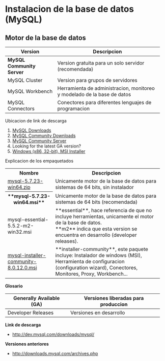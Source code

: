 # Instalacion de la base de datos (MySQL)

## Motor de la base de datos

| Version | Descripcion |
| --- | --- |
| **MySQL Community Server** | Version gratuita para un solo servidor (recomendada) |
| MySQL Cluster | Version para grupos de servidores |
| MySQL Workbench | Herramienta de administracion, monitoreo y modelado de la base de datos |
| MySQL Connectors | Conectores para diferentes lenguajes de programacion |



Ubicacion de link de descarga

1. [MySQL Downloads](https://www.mysql.com/downloads/)
2. [MySQL Community Downloads](https://dev.mysql.com/downloads/)
3. [MySQL Community Server](https://dev.mysql.com/downloads/mysql/)
4. Looking for the latest GA version?
5. [Windows (x86, 32-bit), MSI Installer](https://dev.mysql.com/downloads/windows/installer/5.7.html)

Explicacion de los empaquetados

<table>
 <tr>
  <th>Nombre</th><th>Descripcion</th>
 </tr>
 <tr>
  <td>
<a href="">mysql-5.7.23-win64.zip</a>
</td>
  <td>Unicamente motor de la base de datos para sistemas de 64 bits, sin instalador</td>
 </tr>
 <tr>
  <th>**mysql-5.7.23-win64.msi**</th>
  <td>Unicamente motor de la base de datos para sistemas de 64 bits (recomendada)</td>
 </tr>
 <tr>
  <td>mysql-essential-5.5.2-m2-win32.msi</td>
  <td>**essential**, hace referencia de que no incluye herramientas, unicamente el motor de la base de datos.<br>
  **m2** indica que esta version se encuentra en desarrollo (developer releases).</td>
 </tr>
 <tr>
  <td><a href="https://dev.mysql.com/downloads/windows/installer/">mysql-installer-community-8.0.12.0.msi</a>
  </td>
  <td>**installer-community**, este paquete incluye: Instalador de windows (MSI), Herramienta de configuracion (configuration wizard), 
  Conectores, Monitores, Proxy, Workbench... </td>
  </td>
 </tr>
</table>

**Glosario**

| Generally Available (GA) | Versiones liberadas para produccion |
| --- | --- |
| Developer Releases | Versiones en desarrollo |

**Link de descarga**
* http://dev.mysql.com/downloads/mysql/

**Versiones anteriores**
* http://downloads.mysql.com/archives.php

